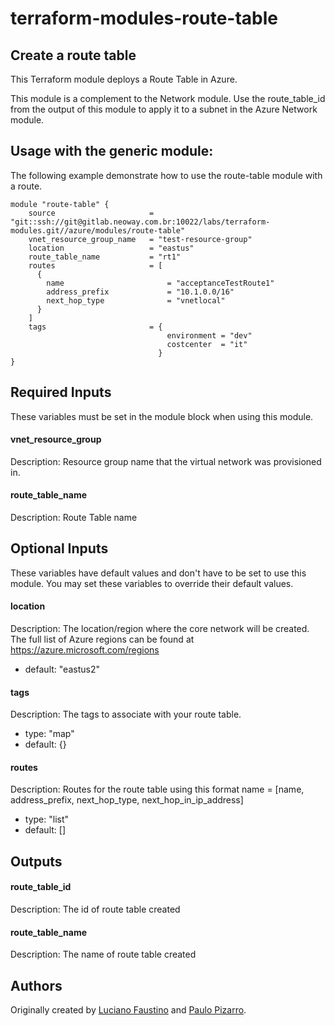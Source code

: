 # terraform-modules-route-table #

Create a route table
--------------------

This Terraform module deploys a Route Table in Azure.

This module is a complement to the Network module. Use the route_table_id from the output of this module to apply it to a subnet in the Azure Network module.

Usage with the generic module:
------------------------------

The following example demonstrate how to use the route-table module with a route.

```hcl
module "route-table" {
    source                     = "git::ssh://git@gitlab.neoway.com.br:10022/labs/terraform-modules.git//azure/modules/route-table"
    vnet_resource_group_name   = "test-resource-group"
    location                   = "eastus"
    route_table_name           = "rt1"
    routes                     = [
      {
        name                       = "acceptanceTestRoute1"
        address_prefix             = "10.1.0.0/16"
        next_hop_type              = "vnetlocal"
      }
    ]
    tags                       = {
                                   environment = "dev"
                                   costcenter  = "it"
                                 }
}
```

Required Inputs
----
These variables must be set in the module block when using this module.

#### vnet_resource_group
Description: Resource group name that the virtual network was provisioned in.

#### route_table_name
Description: Route Table name

Optional Inputs
----

These variables have default values and don't have to be set to use this module. You may set these variables to override their default values.

#### location
Description: The location/region where the core network will be created. The full list of Azure regions can be found at https://azure.microsoft.com/regions
 - default: "eastus2"

#### tags
Description: The tags to associate with your route table.
 - type: "map"
 - default: {}

#### routes
Description: Routes for the route table using this format name = [name, address_prefix, next_hop_type, next_hop_in_ip_address]
 - type: "list"
 - default: []

Outputs
----

#### route_table_id
Description: The id of route table created

#### route_table_name
Description: The name of route table created

## Authors

Originally created by [Luciano Faustino](https:github.com/lborguetti) and [Paulo Pizarro](https://github.com/ppizarro).

